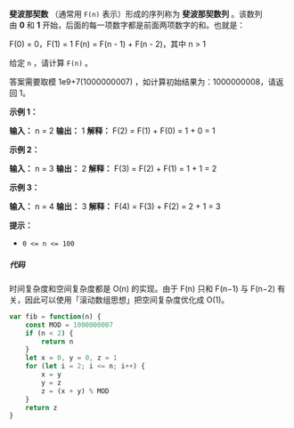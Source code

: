 **斐波那契数** （通常用 `F(n)` 表示）形成的序列称为 **斐波那契数列** 。该数列由 **0** 和 **1** 开始，后面的每一项数字都是前面两项数字的和。也就是：

F(0) = 0，F(1) = 1
F(n) = F(n - 1) + F(n - 2)，其中 n > 1

给定 `n` ，请计算 `F(n)` 。

答案需要取模 1e9+7(1000000007) ，如计算初始结果为：1000000008，请返回 1。

**示例 1：**

**输入：** n = 2
**输出：** 1
**解释：** F(2) = F(1) + F(0) = 1 + 0 = 1

**示例 2：**

**输入：** n = 3
**输出：** 2
**解释：** F(3) = F(2) + F(1) = 1 + 1 = 2

**示例 3：**

**输入：** n = 4
**输出：** 3
**解释：** F(4) = F(3) + F(2) = 2 + 1 = 3

**提示：**
- `0 <= n <= 100`

##### 代码
时间复杂度和空间复杂度都是 O(n) 的实现。由于 F(n) 只和 F(n−1) 与 F(n−2) 有关，因此可以使用「滚动数组思想」把空间复杂度优化成 O(1)。

```javascript
var fib = function(n) {
    const MOD = 1000000007
    if (n < 2) {
        return n
    }
    let x = 0, y = 0, z = 1
    for (let i = 2; i <= n; i++) {
        x = y
        y = z
        z = (x + y) % MOD
    }
    return z
}
```

